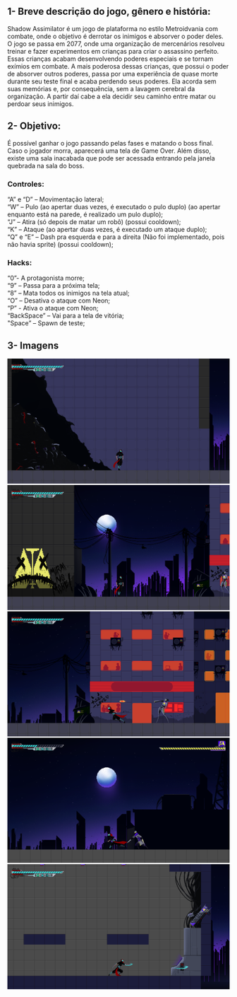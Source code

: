 ## 1- Breve descrição do jogo, gênero e história:
	
  Shadow Assimilator é um jogo de plataforma no estilo Metroidvania com combate, onde o objetivo é derrotar os inimigos e absorver o poder deles. 
	O jogo se passa em 2077, onde uma organização de mercenários resolveu treinar e fazer experimentos em crianças para criar o assassino perfeito.
	Essas crianças acabam desenvolvendo poderes especiais e se tornam exímios em combate.
	A mais poderosa dessas crianças, que possui o poder de absorver outros poderes, passa por uma experiência de quase morte durante seu teste final e acaba perdendo seus poderes.
	Ela acorda sem suas memórias e, por consequência, sem a lavagem cerebral da organização. A partir daí cabe a ela decidir seu caminho entre matar ou perdoar seus inimigos.

## 2- Objetivo:
	
  É possível ganhar o jogo passando pelas fases e matando o boss final. Caso o jogador morra, aparecerá uma tela de Game Over.
	Além disso, existe uma sala inacabada que pode ser acessada entrando pela janela quebrada na sala do boss.
	
### Controles:

“A” e “D” – Movimentação lateral;<br/>
“W” – Pulo (ao apertar duas vezes, é executado o pulo duplo) (ao apertar enquanto está na parede, é realizado um pulo duplo);<br/>
“J” – Atira (só depois de matar um robô) (possui cooldown);<br/>
“K” – Ataque (ao apertar duas vezes, é executado um ataque duplo);<br/>
“Q” e “E” – Dash pra esquerda e para a direita (Não foi implementado, pois não havia sprite) (possui cooldown);<br/>

### Hacks:

“0”- A protagonista morre;<br/>
“9” – Passa para a próxima tela;<br/>
“8” – Mata todos os inimigos na tela atual;<br/>
“O” – Desativa o ataque com Neon;<br/>
“P” - Ativa o ataque com Neon;<br/>
“BackSpace” – Vai para a tela de vitória;<br/>
"Space” – Spawn de teste;

## 3- Imagens
<img src="imgs/print1.png" alt="print1.png">
<img src="imgs/print2.png" alt="print2.png">
<img src="imgs/print3.png" alt="print3.png">
<img src="imgs/print4.png" alt="print4.png">
<img src="imgs/print5.png" alt="print5.png">
